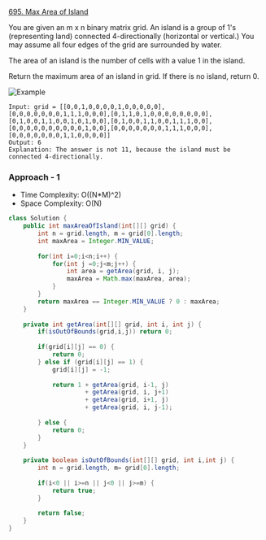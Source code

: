 [695. Max Area of Island](https://leetcode.com/problems/max-area-of-island/)

You are given an m x n binary matrix grid. An island is a group of 1's (representing land) connected 4-directionally (horizontal or vertical.) You may assume all four edges of the grid are surrounded by water.

The area of an island is the number of cells with a value 1 in the island.

Return the maximum area of an island in grid. If there is no island, return 0.

![Example](https://assets.leetcode.com/uploads/2021/05/01/maxarea1-grid.jpg)

```text
Input: grid = [[0,0,1,0,0,0,0,1,0,0,0,0,0],[0,0,0,0,0,0,0,1,1,1,0,0,0],[0,1,1,0,1,0,0,0,0,0,0,0,0],[0,1,0,0,1,1,0,0,1,0,1,0,0],[0,1,0,0,1,1,0,0,1,1,1,0,0],[0,0,0,0,0,0,0,0,0,0,1,0,0],[0,0,0,0,0,0,0,1,1,1,0,0,0],[0,0,0,0,0,0,0,1,1,0,0,0,0]]
Output: 6
Explanation: The answer is not 11, because the island must be connected 4-directionally.
```

### Approach - 1

- Time Complexity: O((N*M)^2)
- Space Complexity: O(N)

```java
class Solution {
    public int maxAreaOfIsland(int[][] grid) {
        int n = grid.length, m = grid[0].length;
        int maxArea = Integer.MIN_VALUE;
        
        for(int i=0;i<n;i++) {
            for(int j =0;j<m;j++) {
                int area = getArea(grid, i, j);
                maxArea = Math.max(maxArea, area);
            }
        }
        return maxArea == Integer.MIN_VALUE ? 0 : maxArea;
    }
    
    private int getArea(int[][] grid, int i, int j) {
        if(isOutOfBounds(grid,i,j)) return 0;
        
        if(grid[i][j] == 0) {
            return 0;
        } else if (grid[i][j] == 1) {
            grid[i][j] = -1;
            
            return 1 + getArea(grid, i-1, j)
                     + getArea(grid, i, j+1)
                     + getArea(grid, i+1, j)
                     + getArea(grid, i, j-1);
            
        } else {
            return 0;
        }
    }
    
    private boolean isOutOfBounds(int[][] grid, int i,int j) {
        int n = grid.length, m= grid[0].length;
        
        if(i<0 || i>=n || j<0 || j>=m) {
            return true;
        }
        
        return false;        
    }
}
```